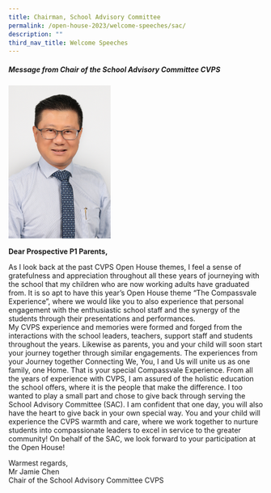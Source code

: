 ```yaml
---
title: Chairman, School Advisory Committee
permalink: /open-house-2023/welcome-speeches/sac/
description: ""
third_nav_title: Welcome Speeches
---
```

##### Message from Chair of the School Advisory Committee CVPS


<img src="/images/sac1.jpg" style="width:40%">


**Dear Prospective P1 Parents,** <br>

As I look back at the past CVPS Open House themes, I feel a sense of gratefulness and appreciation throughout all these years of journeying with the school that my children who are now working adults have graduated from.  It is so apt to have this year’s Open House theme “The Compassvale Experience”, where we would like you to also experience that personal engagement with the enthusiastic school staff and the synergy of the students through their presentations and performances.  
My CVPS experience and memories were formed and forged from the interactions with the school leaders, teachers, support staff and students throughout the years.  Likewise as parents, you and your child will soon start your journey together through similar engagements.  The experiences from your Journey together Connecting We, You, I and Us will unite us as one family, one Home. That is your special Compassvale Experience.
From all the years of experience with CVPS, I am assured of the holistic education the school offers, where it is the people that make the difference.  I too wanted to play a small part and chose to give back through serving the School Advisory Committee (SAC).  I am confident that one day, you will also have the heart to give back in your own special way. You and your child will experience the CVPS warmth and  care, where we work together to nurture students into compassionate leaders to excel in service to the greater community!
On behalf of the SAC, we look forward to your participation at the Open House!  

Warmest regards, <br>
Mr Jamie Chen <br>
Chair of the School Advisory Committee
CVPS